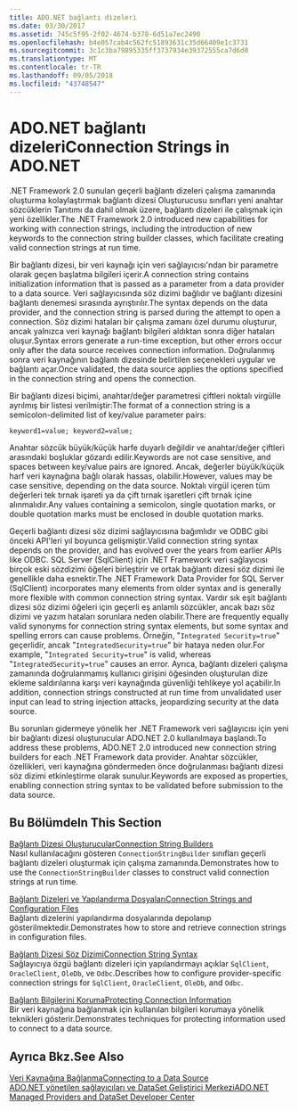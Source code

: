 ```yaml
---
title: ADO.NET bağlantı dizeleri
ms.date: 03/30/2017
ms.assetid: 745c5f95-2f02-4674-b378-6d51a7ec2490
ms.openlocfilehash: b4e057cab4c562fc51893631c35d66409e1c3731
ms.sourcegitcommit: 3c1c3ba79895335ff3737934e39372555ca7d6d0
ms.translationtype: MT
ms.contentlocale: tr-TR
ms.lasthandoff: 09/05/2018
ms.locfileid: "43748547"
---
```

# <a name="connection-strings-in-adonet"></a><span data-ttu-id="5f8e1-102">ADO.NET bağlantı dizeleri</span><span class="sxs-lookup"><span data-stu-id="5f8e1-102">Connection Strings in ADO.NET</span></span>
<span data-ttu-id="5f8e1-103">.NET Framework 2.0 sunulan geçerli bağlantı dizeleri çalışma zamanında oluşturma kolaylaştırmak bağlantı dizesi Oluşturucusu sınıfları yeni anahtar sözcüklerin Tanıtımı da dahil olmak üzere, bağlantı dizeleri ile çalışmak için yeni özellikler.</span><span class="sxs-lookup"><span data-stu-id="5f8e1-103">The .NET Framework 2.0 introduced new capabilities for working with connection strings, including the introduction of new keywords to the connection string builder classes, which facilitate creating valid connection strings at run time.</span></span>  
  
 <span data-ttu-id="5f8e1-104">Bir bağlantı dizesi, bir veri kaynağı için veri sağlayıcısı'ndan bir parametre olarak geçen başlatma bilgileri içerir.</span><span class="sxs-lookup"><span data-stu-id="5f8e1-104">A connection string contains initialization information that is passed as a parameter from a data provider to a data source.</span></span> <span data-ttu-id="5f8e1-105">Veri sağlayıcısında söz dizimi bağlıdır ve bağlantı dizesini bağlantı denemesi sırasında ayrıştırılır.</span><span class="sxs-lookup"><span data-stu-id="5f8e1-105">The syntax depends on the data provider, and the connection string is parsed during the attempt to open a connection.</span></span> <span data-ttu-id="5f8e1-106">Söz dizimi hataları bir çalışma zamanı özel durumu oluşturur, ancak yalnızca veri kaynağı bağlantı bilgileri aldıktan sonra diğer hataları oluşur.</span><span class="sxs-lookup"><span data-stu-id="5f8e1-106">Syntax errors generate a run-time exception, but other errors occur only after the data source receives connection information.</span></span> <span data-ttu-id="5f8e1-107">Doğrulanmış sonra veri kaynağının bağlantı dizesinde belirtilen seçenekleri uygular ve bağlantı açar.</span><span class="sxs-lookup"><span data-stu-id="5f8e1-107">Once validated, the data source applies the options specified in the connection string and opens the connection.</span></span>  
  
 <span data-ttu-id="5f8e1-108">Bir bağlantı dizesi biçimi, anahtar/değer parametresi çiftleri noktalı virgülle ayrılmış bir listesi verilmiştir:</span><span class="sxs-lookup"><span data-stu-id="5f8e1-108">The format of a connection string is a semicolon-delimited list of key/value parameter pairs:</span></span>  
  
 `keyword1=value; keyword2=value;`  
  
 <span data-ttu-id="5f8e1-109">Anahtar sözcük büyük/küçük harfe duyarlı değildir ve anahtar/değer çiftleri arasındaki boşluklar gözardı edilir.</span><span class="sxs-lookup"><span data-stu-id="5f8e1-109">Keywords are not case sensitive, and spaces between key/value pairs are ignored.</span></span> <span data-ttu-id="5f8e1-110">Ancak, değerler büyük/küçük harf veri kaynağına bağlı olarak hassas, olabilir.</span><span class="sxs-lookup"><span data-stu-id="5f8e1-110">However, values may be case sensitive, depending on the data source.</span></span> <span data-ttu-id="5f8e1-111">Noktalı virgül içeren tüm değerleri tek tırnak işareti ya da çift tırnak işaretleri çift tırnak içine alınmalıdır.</span><span class="sxs-lookup"><span data-stu-id="5f8e1-111">Any values containing a semicolon, single quotation marks, or double quotation marks must be enclosed in double quotation marks.</span></span>  
  
 <span data-ttu-id="5f8e1-112">Geçerli bağlantı dizesi söz dizimi sağlayıcısına bağımlıdır ve ODBC gibi önceki API'leri yıl boyunca gelişmiştir.</span><span class="sxs-lookup"><span data-stu-id="5f8e1-112">Valid connection string syntax depends on the provider, and has evolved over the years from earlier APIs like ODBC.</span></span> <span data-ttu-id="5f8e1-113">SQL Server (SqlClient) için .NET Framework veri sağlayıcısı birçok eski sözdizimi öğeleri birleştirir ve ortak bağlantı dizesi söz dizimi ile genellikle daha esnektir.</span><span class="sxs-lookup"><span data-stu-id="5f8e1-113">The .NET Framework Data Provider for SQL Server (SqlClient) incorporates many elements from older syntax and is generally more flexible with common connection string syntax.</span></span> <span data-ttu-id="5f8e1-114">Vardır sık eşit bağlantı dizesi söz dizimi öğeleri için geçerli eş anlamlı sözcükler, ancak bazı söz dizimi ve yazım hataları sorunlara neden olabilir.</span><span class="sxs-lookup"><span data-stu-id="5f8e1-114">There are frequently equally valid synonyms for connection string syntax elements, but some syntax and spelling errors can cause problems.</span></span> <span data-ttu-id="5f8e1-115">Örneğin, "`Integrated Security=true`" geçerlidir, ancak "`IntegratedSecurity=true`" bir hataya neden olur.</span><span class="sxs-lookup"><span data-stu-id="5f8e1-115">For example, "`Integrated Security=true`" is valid, whereas "`IntegratedSecurity=true`" causes an error.</span></span> <span data-ttu-id="5f8e1-116">Ayrıca, bağlantı dizeleri çalışma zamanında doğrulanmamış kullanıcı girişini öğesinden oluşturulan dize ekleme saldırılarına karşı veri kaynağında güvenliği tehlikeye yol açabilir.</span><span class="sxs-lookup"><span data-stu-id="5f8e1-116">In addition, connection strings constructed at run time from unvalidated user input can lead to string injection attacks, jeopardizing security at the data source.</span></span>  
  
 <span data-ttu-id="5f8e1-117">Bu sorunları gidermeye yönelik her .NET Framework veri sağlayıcısı için yeni bir bağlantı dizesi oluşturucular ADO.NET 2.0 kullanılmaya başlandı.</span><span class="sxs-lookup"><span data-stu-id="5f8e1-117">To address these problems, ADO.NET 2.0 introduced new connection string builders for each .NET Framework data provider.</span></span> <span data-ttu-id="5f8e1-118">Anahtar sözcükler, özellikleri, veri kaynağına göndermeden önce doğrulanması bağlantı dizesi söz dizimi etkinleştirme olarak sunulur.</span><span class="sxs-lookup"><span data-stu-id="5f8e1-118">Keywords are exposed as properties, enabling connection string syntax to be validated before submission to the data source.</span></span>  
  
## <a name="in-this-section"></a><span data-ttu-id="5f8e1-119">Bu Bölümde</span><span class="sxs-lookup"><span data-stu-id="5f8e1-119">In This Section</span></span>  
 [<span data-ttu-id="5f8e1-120">Bağlantı Dizesi Oluşturucular</span><span class="sxs-lookup"><span data-stu-id="5f8e1-120">Connection String Builders</span></span>](../../../../docs/framework/data/adonet/connection-string-builders.md)  
 <span data-ttu-id="5f8e1-121">Nasıl kullanılacağını gösteren `ConnectionStringBuilder` sınıfları geçerli bağlantı dizeleri oluşturmak için çalışma zamanında.</span><span class="sxs-lookup"><span data-stu-id="5f8e1-121">Demonstrates how to use the `ConnectionStringBuilder` classes to construct valid connection strings at run time.</span></span>  
  
 [<span data-ttu-id="5f8e1-122">Bağlantı Dizeleri ve Yapılandırma Dosyaları</span><span class="sxs-lookup"><span data-stu-id="5f8e1-122">Connection Strings and Configuration Files</span></span>](../../../../docs/framework/data/adonet/connection-strings-and-configuration-files.md)  
 <span data-ttu-id="5f8e1-123">Bağlantı dizelerini yapılandırma dosyalarında depolanıp gösterilmektedir.</span><span class="sxs-lookup"><span data-stu-id="5f8e1-123">Demonstrates how to store and retrieve connection strings in configuration files.</span></span>  
  
 [<span data-ttu-id="5f8e1-124">Bağlantı Dizesi Söz Dizimi</span><span class="sxs-lookup"><span data-stu-id="5f8e1-124">Connection String Syntax</span></span>](../../../../docs/framework/data/adonet/connection-string-syntax.md)  
 <span data-ttu-id="5f8e1-125">Sağlayıcıya özgü bağlantı dizeleri için yapılandırmayı açıklar `SqlClient`, `OracleClient`, `OleDb`, ve `Odbc`.</span><span class="sxs-lookup"><span data-stu-id="5f8e1-125">Describes how to configure provider-specific connection strings for `SqlClient`, `OracleClient`, `OleDb`, and `Odbc`.</span></span>  
  
 [<span data-ttu-id="5f8e1-126">Bağlantı Bilgilerini Koruma</span><span class="sxs-lookup"><span data-stu-id="5f8e1-126">Protecting Connection Information</span></span>](../../../../docs/framework/data/adonet/protecting-connection-information.md)  
 <span data-ttu-id="5f8e1-127">Bir veri kaynağına bağlanmak için kullanılan bilgileri korumaya yönelik teknikleri gösterir.</span><span class="sxs-lookup"><span data-stu-id="5f8e1-127">Demonstrates techniques for protecting information used to connect to a data source.</span></span>  
  
## <a name="see-also"></a><span data-ttu-id="5f8e1-128">Ayrıca Bkz.</span><span class="sxs-lookup"><span data-stu-id="5f8e1-128">See Also</span></span>  
 [<span data-ttu-id="5f8e1-129">Veri Kaynağına Bağlanma</span><span class="sxs-lookup"><span data-stu-id="5f8e1-129">Connecting to a Data Source</span></span>](/cpp/data/odbc/connecting-to-a-data-source)  
 [<span data-ttu-id="5f8e1-130">ADO.NET yönetilen sağlayıcıları ve DataSet Geliştirici Merkezi</span><span class="sxs-lookup"><span data-stu-id="5f8e1-130">ADO.NET Managed Providers and DataSet Developer Center</span></span>](https://go.microsoft.com/fwlink/?LinkId=217917)
